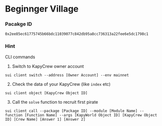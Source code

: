 # Beginnger Village

### Pacakge ID
```
0x2ee85ec61775745b66bdc11039077c842db95a8cc736313a22fee6e5dc1798c1
```

### Hint
CLI commands
1. Switch to KapyCrew owner account
```
sui client switch --address [Owner Account] --env mainnet
```
2. Check the data of your KapyCrew (like `index` etc)
```
sui client object [KapyCrew Object ID]
```
3. Call the `solve` function to recruit first pirate
```
sui client call --package [Package ID] --module [Module Name] --function [Function Name] --args [KapyWorld Object ID] [KapyCrew Object ID] [Crew Name] [Answer 1] [Answer 2]
```